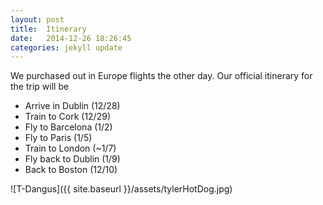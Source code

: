 ```yaml
---
layout: post
title:  Itinerary 
date:   2014-12-26 18:26:45
categories: jekyll update
---
```

We purchased out in Europe flights the other day. Our official itinerary for the trip will be 

- Arrive in Dublin (12/28)
- Train to Cork (12/29)
- Fly to Barcelona (1/2)
- Fly to Paris (1/5)
- Train to London (~1/7)
- Fly back to Dublin (1/9)
- Back to Boston (12/10) 

![T-Dangus]({{ site.baseurl }}/assets/tylerHotDog.jpg)

[jekyll]:      http://jekyllrb.com
[jekyll-gh]:   https://github.com/jekyll/jekyll
[jekyll-help]: https://github.com/jekyll/jekyll-help
